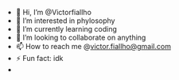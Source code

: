 - 👋 Hi, I’m @Victorfiallho
- 👀 I’m interested in phylosophy
- 🌱 I’m currently learning coding
- 💞️ I’m looking to collaborate on anything
- 📫 How to reach me @victor.fiallho@gmail.com
- ⚡ Fun fact: idk
- 

<!---
Victorfiallho/Victorfiallho is a ✨ special ✨ repository because its `README.md` (this file) appears on your GitHub profile.
You can click the Preview link to take a look at your changes.
--->
